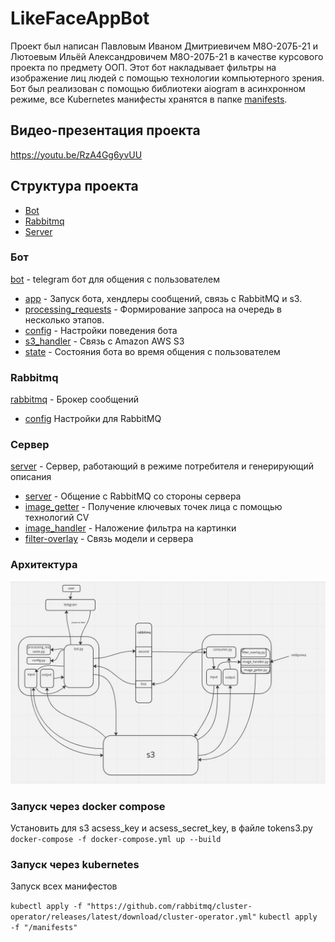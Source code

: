 # LikeFaceAppBot
Проект был написан Павловым Иваном Дмитриевичем М8О-207Б-21 и Лютоевым Ильёй Александровичем М8О-207Б-21 в качестве курсового проекта по предмету ООП.
Этот бот накладывает фильтры на изображение лиц людей с помощью технологии компьютерного зрения. Бот был реализован с помощью библиотеки aiogram в асинхронном режиме, все Kubernetes манифесты хранятся в папке [manifests](/manifests).

## Видео-презентация проекта

https://youtu.be/RzA4Gg6yvUU

## Структура проекта
- [Bot](#Bot)
- [Rabbitmq](#Rabbitmq)
- [Server](#Server)

### Бот
[bot](/bot) - telegram бот для общения с пользователем
- [app](/bot/app.py) - Запуск бота, хендлеры сообщений, связь с RabbitMQ и s3.
- [processing_requests](/bot/processing_requests.py) - Формирование запроса на очередь в несколько этапов.
- [config](/bot/config.py) - Настройки поведения бота
- [s3_handler](/bot/s3_handler.py) - Связь с Amazon AWS S3
- [state](/bot/state.py) - Состояния бота во время общения с пользователем

### Rabbitmq
[rabbitmq](/rabbitmq) - Брокер сообщений
- [config](/rabbitmq/advanced.config) Настройки для RabbitMQ

### Сервер
[server](/server) - Сервер, работающий в режиме потребителя и генерирующий описания
- [server](server/server.py) - Общение с RabbitMQ со стороны сервера
- [image_getter](server/image_getter.py) - Получение ключевых точек лица с помощью технологий CV
- [image_handler](server/image_handler.py) - Наложение фильтра на картинки
- [filter-overlay](server/filter-overlay.py) - Связь модели и сервера

### Архитектура 
<img width="720" alt="image" src="./architect.jpeg">

### Запуск через docker compose
Установить для s3 acsess_key и acsess_secret_key, в файле tokens3.py
`docker-compose -f docker-compose.yml up --build`

### Запуск через kubernetes

Запуск всех манифестов

`kubectl apply -f "https://github.com/rabbitmq/cluster-operator/releases/latest/download/cluster-operator.yml"`
`kubectl apply -f "/manifests"`

